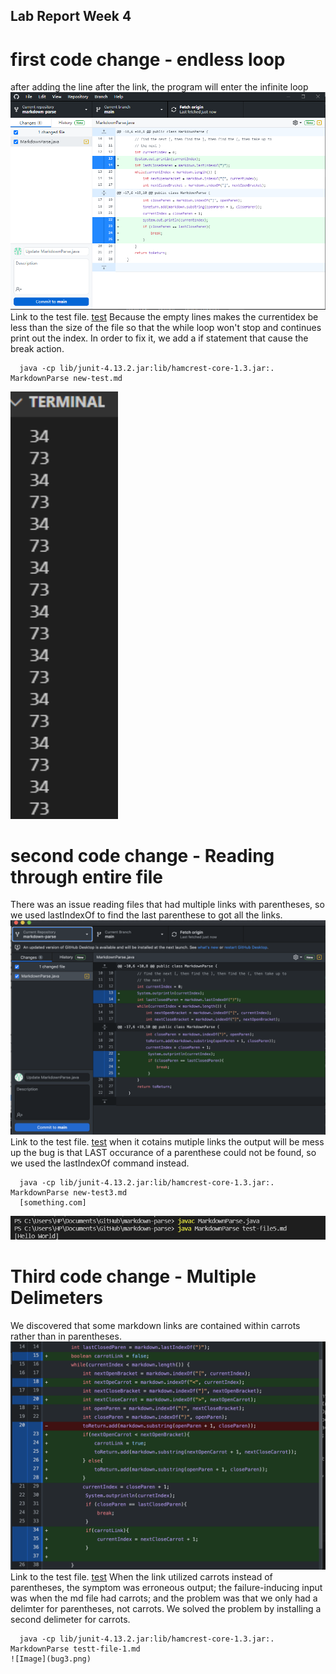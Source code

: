 

## Lab Report Week 4

# first code change - endless loop

after adding the line after the link, the program will enter the infinite loop
![Image](101.PNG)
Link to the test file.
[test](https://github.com/atruong39/markdown-parse/blob/bdc40bdc3e7d38fce63eb4163e5b046d6680e3bf/new-test.md)
Because the empty lines makes the currentidex be less than the size of the file so that the while loop won't stop and continues print out the index. In order to fix it, we add a if statement that cause the break action.
```
  java -cp lib/junit-4.13.2.jar:lib/hamcrest-core-1.3.jar:. MarkdownParse new-test.md
```
![Image](34.png)
# second code change - Reading through entire file
There was an issue reading files that had multiple links with parentheses, so we used lastIndexOf to find the last parenthese to got all the links.
![Image](21.png)
Link to the test file.
[test](https://github.com/MichaelRuddy/cse15l-lab-reports/blob/5dd0f9e502035ca18199b9c5515d9fd8971fc689/new-test3.md)
when it cotains mutiple links the output will be mess up the bug is that LAST occurance of a parenthese could not be found, so we used the lastIndexOf command instead.
```
  java -cp lib/junit-4.13.2.jar:lib/hamcrest-core-1.3.jar:. MarkdownParse new-test3.md
  [something.com]
```
![Image](bug2.png)
# Third code change - Multiple Delimeters
We discovered that some markdown links are contained within carrots rather than in parentheses.
![image](22.png)
Link to the test file.
[test](https://github.com/MichaelRuddy/markdown-parse/blob/a85f5689198c704fd8bfb859ff576ee76d8b5018/test-file-1)
When the link utilized carrots instead of parentheses, the symptom was erroneous output; the failure-inducing input was when the md file had carrots; and the problem was that we only had a delimter for parentheses, not carrots. We solved the problem by installing a second delimeter for carrots.
```
  java -cp lib/junit-4.13.2.jar:lib/hamcrest-core-1.3.jar:. MarkdownParse testt-file-1.md
![Image](bug3.png)
